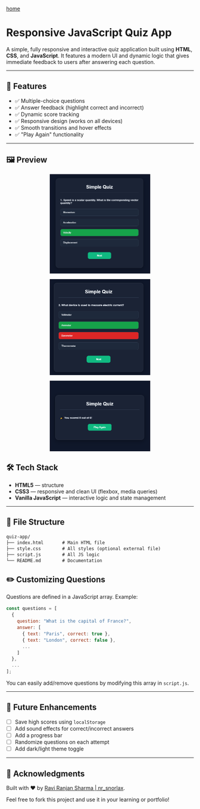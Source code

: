 [home](/README.md)


# Responsive JavaScript Quiz App

A simple, fully responsive and interactive quiz application built using **HTML**, **CSS**, and **JavaScript**. It features a modern UI and dynamic logic that gives immediate feedback to users after answering each question.

---

## 🚀 Features

- ✅ Multiple-choice questions
- ✅ Answer feedback (highlight correct and incorrect)
- ✅ Dynamic score tracking
- ✅ Responsive design (works on all devices)
- ✅ Smooth transitions and hover effects
- ✅ "Play Again" functionality

---

## 🖼 Preview

<div style="display: flex; gap: 15px; flex-wrap: wrap; justify-content: center; align-items: center;">
  <img src="look/start.png" style="width: 270px;" />
  <img src="look/wrong.png" style="width: 270px;" />
  <img src="look/leaderboard.png" style="width: 270px;" />
</div>


## 🛠 Tech Stack

- **HTML5** — structure
- **CSS3** — responsive and clean UI (flexbox, media queries)
- **Vanilla JavaScript** — interactive logic and state management

---

## 📂 File Structure

```
quiz-app/
├── index.html       # Main HTML file
├── style.css        # All styles (optional external file)
├── script.js        # All JS logic
└── README.md        # Documentation
```

## ✏️ Customizing Questions

Questions are defined in a JavaScript array. Example:

```js
const questions = [
  {
    question: "What is the capital of France?",
    answer: [
      { text: "Paris", correct: true },
      { text: "London", correct: false },
      ...
    ]
  },
  ...
];
```

You can easily add/remove questions by modifying this array in `script.js`.

---

## 🔮 Future Enhancements

- [ ] Save high scores using `localStorage`
- [ ] Add sound effects for correct/incorrect answers
- [ ] Add a progress bar
- [ ] Randomize questions on each attempt
- [ ] Add dark/light theme toggle

---


## 🙌 Acknowledgments

Built with ❤️ by [Ravi Ranjan Sharma | nr_snorlax](https://www.instagram.com/nr_snorlax/).

Feel free to fork this project and use it in your learning or portfolio!

